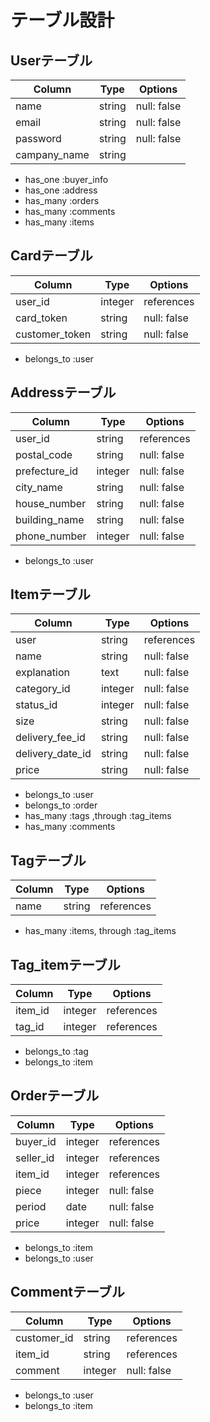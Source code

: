 # テーブル設計

## Userテーブル

| Column         | Type     | Options     |
| -------------- | -------- | ----------- |
| name           | string   | null: false |
| email          | string   | null: false |
| password       | string   | null: false |
| campany_name   | string   |             |

- has_one  :buyer_info
- has_one  :address
- has_many :orders
- has_many :comments
- has_many :items

## Cardテーブル

| Column         | Type     | Options     |
| -------------- | -------- | ----------- |
| user_id        | integer  | references  |
| card_token     | string   | null: false |
| customer_token | string   | null: false |

- belongs_to :user

## Addressテーブル

| Column         | Type     | Options     |
| -------------- | -------- | ----------- |
| user_id        | string   | references  |
| postal_code    | string   | null: false |
| prefecture_id  | integer  | null: false |
| city_name      | string   | null: false |
| house_number   | string   | null: false |
| building_name  | string   | null: false |
| phone_number   | integer  | null: false |

- belongs_to :user

## Itemテーブル

| Column            | Type     | Options     |
| ----------------- | -------- | ----------- |
| user              | string   | references  |
| name              | string   | null: false |
| explanation       | text     | null: false |
| category_id         | integer  | null: false |
| status_id         | integer  | null: false |
| size              | string   | null: false |
| delivery_fee_id   | string   | null: false |
| delivery_date_id  | string   | null: false |
| price             | string   | null: false |

- belongs_to :user
- belongs_to :order
- has_many :tags ,through :tag_items
- has_many :comments

## Tagテーブル

| Column         | Type     | Options     |
| -------------- | -------- | ----------- |
| name           | string   | references  |

- has_many :items, through :tag_items


## Tag_itemテーブル

| Column         | Type     | Options     |
| -------------- | -------- | ----------- |
| item_id        | integer  | references  |
| tag_id         | integer  | references  |

- belongs_to :tag
- belongs_to :item


## Orderテーブル

| Column         | Type     | Options     |
| -------------- | -------- | ----------- |
| buyer_id       | integer  | references  |
| seller_id      | integer  | references  |
| item_id        | integer  | references  |
| piece          | integer  | null: false |
| period         | date     | null: false |
| price          | integer  | null: false |

- belongs_to :item
- belongs_to :user

## Commentテーブル

| Column         | Type     | Options     |
| -------------- | -------- | ----------- |
| customer_id    | string   | references  |
| item_id        | string   | references  |
| comment        | integer  | null: false |

- belongs_to :user
- belongs_to :item